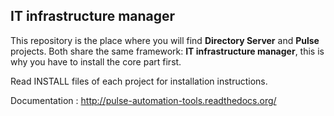 ## IT infrastructure manager ##

This repository is the place where you will find **Directory Server** and **Pulse** projects.
Both share the same framework: **IT infrastructure manager**, this is why you have to install the core part first.

Read INSTALL files of each project for installation instructions.

Documentation : http://pulse-automation-tools.readthedocs.org/
